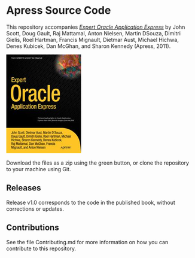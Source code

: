 # Apress Source Code

This repository accompanies [*Expert Oracle Application Express*](http://www.apress.com/9781430235125) by John Scott, Doug Gault, Raj Mattamal, Anton Nielsen, Martin DSouza, Dimitri Gielis, Roel Hartman, Francis Mignault, Dietmar Aust, Michael Hichwa, Denes Kubicek, Dan McGhan, and Sharon Kennedy (Apress, 2011).

![Cover image](9781430235125.jpg)

Download the files as a zip using the green button, or clone the repository to your machine using Git.

## Releases

Release v1.0 corresponds to the code in the published book, without corrections or updates.

## Contributions

See the file Contributing.md for more information on how you can contribute to this repository.
